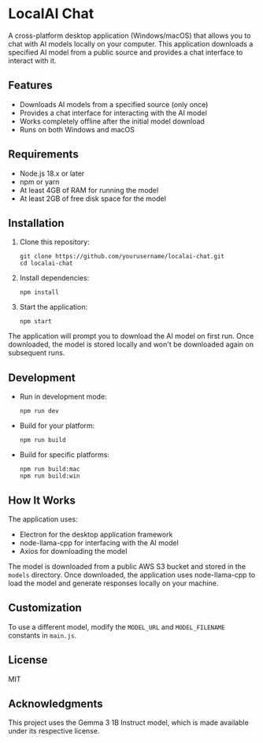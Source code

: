 # LocalAI Chat

A cross-platform desktop application (Windows/macOS) that allows you to chat with AI models locally on your computer. This application downloads a specified AI model from a public source and provides a chat interface to interact with it.

## Features

- Downloads AI models from a specified source (only once)
- Provides a chat interface for interacting with the AI model
- Works completely offline after the initial model download
- Runs on both Windows and macOS

## Requirements

- Node.js 18.x or later
- npm or yarn
- At least 4GB of RAM for running the model
- At least 2GB of free disk space for the model

## Installation

1. Clone this repository:
   ```
   git clone https://github.com/yourusername/localai-chat.git
   cd localai-chat
   ```

2. Install dependencies:
   ```
   npm install
   ```

3. Start the application:
   ```
   npm start
   ```

The application will prompt you to download the AI model on first run. Once downloaded, the model is stored locally and won't be downloaded again on subsequent runs.

## Development

- Run in development mode:
  ```
  npm run dev
  ```

- Build for your platform:
  ```
  npm run build
  ```

- Build for specific platforms:
  ```
  npm run build:mac
  npm run build:win
  ```

## How It Works

The application uses:
- Electron for the desktop application framework
- node-llama-cpp for interfacing with the AI model
- Axios for downloading the model

The model is downloaded from a public AWS S3 bucket and stored in the `models` directory. Once downloaded, the application uses node-llama-cpp to load the model and generate responses locally on your machine.

## Customization

To use a different model, modify the `MODEL_URL` and `MODEL_FILENAME` constants in `main.js`.

## License

MIT

## Acknowledgments

This project uses the Gemma 3 1B Instruct model, which is made available under its respective license. 